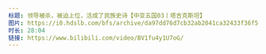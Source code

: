 ```yaml
---
标题: 领导被杀，被迫上位，活成了民族史诗【中亚五国03丨塔吉克斯坦】
图片: https://i0.hdslb.com/bfs/archive/da97dd76d7cb32ab2041ca32433f36f51c43d6e7.jpg@320w_200h_1c_!web-space-upload-video.webp
时长: 28:04
链接: https://www.bilibili.com/video/BV1fu4y1U7oG/
---
```

